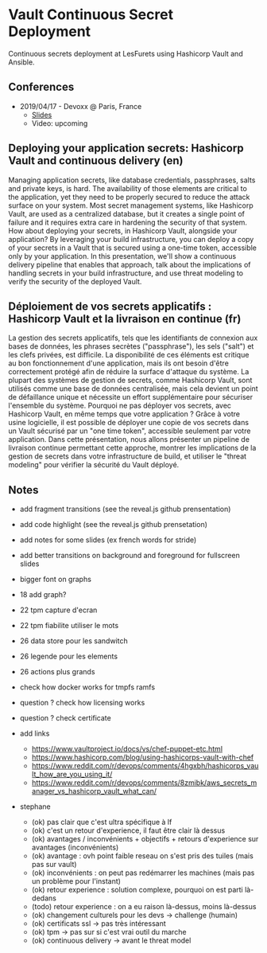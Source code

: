 # Vault Continuous Secret Deployment

Continuous secrets deployment at LesFurets using Hashicorp Vault and Ansible.

## Conferences

- 2019/04/17 - Devoxx @ Paris, France
    - [Slides](https://lesfurets.github.io/vault-continuous-secret-deployment/vault-continuous-secret-deployment-devoxx.html)
    - Video: upcoming

## Deploying your application secrets: Hashicorp Vault and continuous delivery (en)

Managing application secrets, like database credentials, passphrases, salts and private keys, is hard. The availability of those elements are critical to the application, yet they need to be properly secured to reduce the attack surface on your system. Most secret management systems, like Hashicorp Vault, are used as a centralized database, but it creates a single point of failure and it requires extra care in hardening the security of that system. How about deploying your secrets, in Hashicorp Vault, alongside your application? By leveraging your build infrastructure, you can deploy a copy of your secrets in a Vault that is secured using a one-time token, accessible only by your application. In this presentation, we'll show a continuous delivery pipeline that enables that approach, talk about the implications of handling secrets in your build infrastructure, and use threat modeling to verify the security of the deployed Vault.

## Déploiement de vos secrets applicatifs : Hashicorp Vault et la livraison en continue (fr)

La gestion des secrets applicatifs, tels que les identifiants de connexion aux bases de données, les phrases secrètes ("passphrase"), les sels ("salt") et les clefs privées, est difficile. La disponibilité de ces éléments est critique au bon fonctionnement d'une application, mais ils ont besoin d'être correctement protégé afin de réduire la surface d'attaque du système. La plupart des systèmes de gestion de secrets, comme Hashicorp Vault, sont utilisés comme une base de données centralisée, mais cela devient un point de défaillance unique et nécessite un effort supplémentaire pour sécuriser l'ensemble du système. Pourquoi ne pas déployer vos secrets, avec Hashicorp Vault, en même temps que votre application ? Grâce à votre usine logicielle, il est possible de déployer une copie de vos secrets dans un Vault sécurisé par un "one time token", accessible seulement par votre application. Dans cette présentation, nous allons présenter un pipeline de livraison continue permettant cette approche, montrer les implications de la gestion de secrets dans votre infrastructure de build, et utiliser le "threat modeling" pour vérifier la sécurité du Vault déployé.

## Notes

- add fragment transitions (see the reveal.js github prensentation)
- add code highlight (see the reveal.js github prensetation)
- add notes for some slides (ex french words for stride)
- add better transitions on background and foreground for fullscreen slides
- bigger font on graphs

- 18 add graph?
- 22 tpm capture d'ecran
- 22 tpm fiabilite utiliser le mots
- 26 data store pour les sandwitch
- 26 legende pour les elements
- 26 actions plus grands

- check how docker works for tmpfs ramfs
- question ? check how licensing works
- question ? check certificate

- add links
    - https://www.vaultproject.io/docs/vs/chef-puppet-etc.html
    - https://www.hashicorp.com/blog/using-hashicorps-vault-with-chef
    - https://www.reddit.com/r/devops/comments/4hgxbh/hashicorps_vault_how_are_you_using_it/
    - https://www.reddit.com/r/devops/comments/8zmibk/aws_secrets_manager_vs_hashicorp_vault_what_can/

- stephane
    - (ok) pas clair que c'est ultra spécifique à lf
    - (ok) c'est un retour d'experience, il faut être clair là dessus
    - (ok) avantages / inconvénients + objectifs + retours d'experience sur avantages (inconvénients)
    - (ok) avantage : ovh point faible reseau on s'est pris des tuiles (mais pas sur vault)
    - (ok) inconvénients : on peut pas redémarrer les machines (mais pas un problème pour l'instant)
    - (ok) retour experience : solution complexe, pourquoi on est parti là-dedans
    - (todo) retour experience : on a eu raison là-dessus, moins là-dessus
    - (ok) changement culturels pour les devs -> challenge (humain)
    - (ok) certificats ssl -> pas très intéressant
    - (ok) tpm -> pas sur si c'est vrai outil du marche
    - (ok) continuous delivery -> avant le threat model

